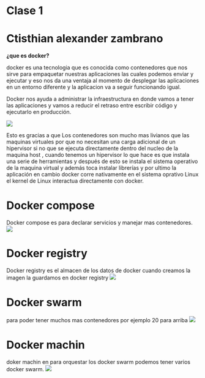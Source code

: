 # Clase 1

Ctisthian alexander zambrano
===
**¿que es docker?**

docker es una tecnologia que es conocida como contenedores que nos sirve para empaquetar nuestras aplicaciones las cuales podemos enviar y ejecutar y eso nos da una ventaja al momento de desplegar las aplicaciones en un entorno diferente y la aplicacion va a seguir funcionando igual.

Docker nos ayuda a administrar la infraestructura en donde vamos a tener las aplicaciones y vamos a reducir el retraso entre escribir código y ejecutarlo en producción.

![](https://www.ionos.es/digitalguide/fileadmin/DigitalGuide/Screenshots/EN-docker-tutorial.png)

Esto es gracias a que Los contenedores son mucho mas livianos que las maquinas virtuales por que no necesitan una carga adicional de un hipervisor si no que se ejecuta directamente dentro del nucleo de la maquina host , cuando tenemos un hipervisor lo que hace es que instala una serie de herramientas y después de esto se instala el sistema operativo de la maquina virtual y además toca instalar librerías y por ultimo la aplicación en cambio docker corre nativamente en el sistema oprativo Linux  el kernel de Linux interactua directamente con docker.

Docker compose
===
Docker compose es para declarar servicios y manejar mas contenedores.
![](https://miro.medium.com/max/1400/0*SfCYojbuoS-Qpd_d)

Docker registry
===

Docker registry  es el almacen de los datos de docker cuando creamos la imagen la guardamos en docker registry
![](https://i.ytimg.com/vi/SEpR35HZ_hQ/maxresdefault.jpg)

Docker swarm
===
 para poder tener muchos mas contenedores por ejemplo 20 para arriba 
![](https://i.ytimg.com/vi/KVQhh_F0CHE/hqdefault.jpg)

Docker machin
===
doker machin en para orquestar los docker swarm podemos tener varios docker swarm.
![](https://cmop17.files.wordpress.com/2020/03/2020-03-24_065511.jpg)



